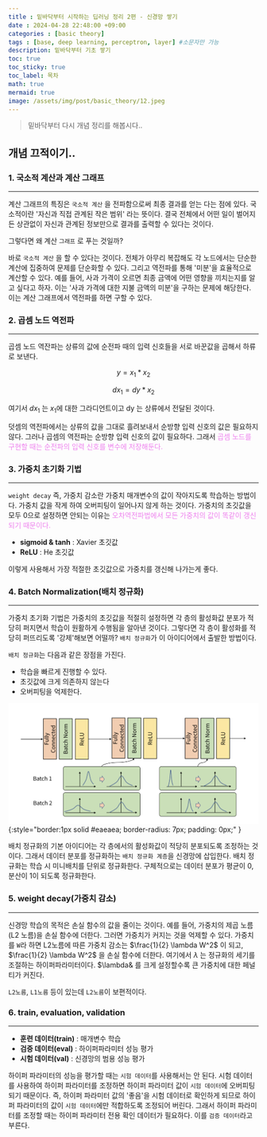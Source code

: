 ```yaml
---
title : 밑바닥부터 시작하는 딥러닝 정리 2편 - 신경망 쌓기
date : 2024-04-28 22:48:00 +09:00
categories : [basic theory]
tags : [base, deep learning, perceptron, layer] #소문자만 가능
description: 밑바닥부터 기초 쌓기
toc: true
toc_sticky: true
toc_label: 목차
math: true
mermaid: true
image: /assets/img/post/basic_theory/12.jpeg
---
```


> 밑바닥부터 다시 개념 정리를 해봅시다..

## 개념 끄적이기..

### 1. 국소적 계산과 계산 그래프
---

계산 그래프의 특징은 `국소적 계산` 을 전파함으로써 최종 결과를 얻는 다는 점에 있다. 국소적이란 '자신과 직접 관계된 작은 범위' 라는 뜻이다. 결국 전체에서 어떤 일이 벌어지든 상관없이 
자신과 관계된 정보만으로 결과를 출력할 수 있다는 것이다. 

그렇다면 왜 계산 `그래프` 로 푸는 것일까?

바로 `국소적 계산` 을 할 수 있다는 것이다. 전체가 아무리 복잡해도 각 노드에서는 단순한 계산에 집중하여 문제를 단순화할 수 있다. 그리고 역전파를 통해 '미분'을 효율적으로 계산할 수 있다.
예를 들어, 사과 가격이 오르면 최종 금액에 어떤 영향을 끼치는지를 알고 싶다고 하자. 이는 '사과 가격에 대한 지불 금액의 미분'을 구하는 문제에 해당한다. 이는 계산 그래프에서 역전파를 하면 구할 수 있다.

### 2. 곱셈 노드 역전파
---

곱셈 노드 역잔파는 상류의 값에 순전파 때의 입력 신호들을 서로 바꾼값을 곱해서 하류로 보낸다.

$$y = x_1 * x_2$$

$$dx_1 = dy * x_2$$

여기서 $dx_1$ 는 $x_1$에 대한 그라디언트이고 dy 는 상류에서 전달된 것이다. 

덧셈의 역전파에서는 상류의 값을 그대로 흘려보내서 순방향 입력 신호의 값은 필요하지 않다. 그러나 곱셈의 역전파는 순방향 입력 신호의 값이 필요하다. 그래서 <span style="color:violet">곱셈 노드를 구현할 때는 순전파의 입력 신호를 변수에 저장해둔다.</span>

### 3. 가중치 초기화 기법
---

`weight decay` 즉, 가중치 감소란 가중치 매개변수의 값이 작아지도록 학습하는 방법이다. 가중치 값을 작게 하여 오버피팅이 일어나지 않게 하는 것이다. 가중치의 초깃값을 모두 0으로 설정하면 안되는 이유는 <span style="color:violet">오차역전파법에서 모든 가중치의 값이 똑같이 갱신되기 때문이다.</span> 

- **sigmoid & tanh** : Xavier 초깃값
- **ReLU** : He 초깃값

이렇게 사용해서 가장 적절한 초깃값으로 가중치를 갱신해 나가는게 좋다.

### 4. Batch Normalization(배치 정규화) 
---

가중치 초기화 기법은 가중치의 초깃값을 적절히 설정하면 각 층의 활성화값 분포가 적당히 퍼지면서 학습이 원활하게 수행됨을 알아낸 것이다. 그렇다면 각 층이 활성화를 적당히 퍼뜨리도록 '강제'해보면 어떨까? `배치 정규화`가 이 아이디어에서 출발한 방법이다.

`배치 정규화`는 다음과 같은 장점을 가진다.

  - 학습을 빠르게 진행할 수 있다.
  - 초깃값에 크게 의존하지 않는다
  - 오버피팅을 억제한다.

![Encoder](/assets/img/post/basic_theory/11.png){:style="border:1px solid #eaeaea; border-radius: 7px; padding: 0px;" }

배치 정규화의 기본 아이디어는 각 층에서의 활성화값이 적당히 분포되도록 조정하는 것이다. 그래서 데이터 분포를 정규화하는 `배치 정규화 계층`을 신경망에 삽입한다. 배치 정규화는 학습 시 미니배치를 단위로 정규화한다. 구체적으로는 데이터 분포가 평균이 0, 분산이 1이 되도록 정규화한다.

### 5. weight decay(가중치 감소)
---

신경망 학습의 목적은 손실 함수의 값을 줄이는 것이다. 예를 들어, 가중치의 제곱 노름(L2 노름)을 손실 함수에 더한다. 그러면 가중치가 커지는 것을 억제할 수 있다. 가중치를 `W`라 하면 L2노름에 따른 가중치 감소는 $\frac{1}{2} \lambda W^2$ 이 되고, $\frac{1}{2} \lambda W^2$ 을 손실 함수에 더한다. 여기에서 $\lambda$ 는 정규화의 세기를 조절하는 하이퍼파라미터이다. $\lambda& 를 크게 설정할수록 큰 가중치에 대한 페널티가 커진다.

`L2노름`, `L1노름` 등이 있는데 `L2노름`이 보편적이다.

### 6. train, evaluation, validation
---

- **훈련 데이터(train)** : 매개변수 학습
- **검증 데이터(eval)** : 하이퍼파라미터 성능 평가
- **시험 데이터(val)** : 신경망의 범용 성능 평가 

하이퍼 파라미터의 성능을 평가할 때는 `시험 데이터`를 사용해서는 안 된다. 시험 데이터를 사용하여 하이퍼 파라미터를 조정하면 하이퍼 파라미터 값이 `시험 데이터`에 오버피팅되기 때문이다. 즉, 하이퍼 파라미터 값의 '좋음'을 시험 데이터로 확인하게 되므로 하이퍼 파라미터의 값이 `시험 데이터`에만 적합하도록 조정되어 버린다. 그래서 하이퍼 파라미터를 조정할 때는 하이퍼 파라미터 전용 확인 데이터가 필요하다. 이를 `검증 데이터`라고 부른다.
